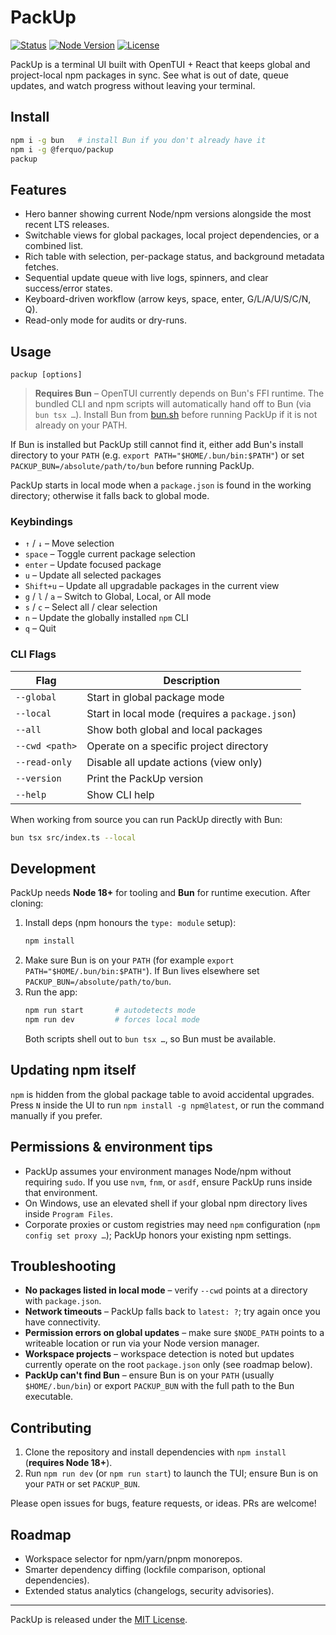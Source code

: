 # PackUp

[![Status](https://img.shields.io/badge/status-alpha-blue.svg)](https://npmjs.org/package/%40ferquo%2Fpackup)
[![Node Version](https://img.shields.io/badge/node-%3E%3D18.18-brightgreen.svg)](https://nodejs.org)
[![License](https://img.shields.io/badge/license-MIT-lightgrey.svg)](./LICENSE)

PackUp is a terminal UI built with OpenTUI + React that keeps global and project-local npm packages in sync. See what is out of date, queue updates, and watch progress without leaving your terminal.

## Install

```bash
npm i -g bun   # install Bun if you don't already have it
npm i -g @ferquo/packup
packup
```

## Features

- Hero banner showing current Node/npm versions alongside the most recent LTS releases.
- Switchable views for global packages, local project dependencies, or a combined list.
- Rich table with selection, per-package status, and background metadata fetches.
- Sequential update queue with live logs, spinners, and clear success/error states.
- Keyboard-driven workflow (arrow keys, space, enter, G/L/A/U/S/C/N, Q).
- Read-only mode for audits or dry-runs.

## Usage

```
packup [options]
```

> **Requires Bun** – OpenTUI currently depends on Bun's FFI runtime. The bundled CLI and npm scripts will automatically hand off to Bun (via `bun tsx …`). Install Bun from [bun.sh](https://bun.sh) before running PackUp if it is not already on your PATH.

If Bun is installed but PackUp still cannot find it, either add Bun's install directory to your `PATH` (e.g. `export PATH="$HOME/.bun/bin:$PATH"`) or set `PACKUP_BUN=/absolute/path/to/bun` before running PackUp.

PackUp starts in local mode when a `package.json` is found in the working directory; otherwise it falls back to global mode.

### Keybindings

- `↑` / `↓` – Move selection
- `space` – Toggle current package selection
- `enter` – Update focused package
- `u` – Update all selected packages
- `Shift+u` – Update all upgradable packages in the current view
- `g` / `l` / `a` – Switch to Global, Local, or All mode
- `s` / `c` – Select all / clear selection
- `n` – Update the globally installed `npm` CLI
- `q` – Quit

### CLI Flags

| Flag            | Description                                         |
| --------------- | --------------------------------------------------- |
| `--global`      | Start in global package mode                        |
| `--local`       | Start in local mode (requires a `package.json`)     |
| `--all`         | Show both global and local packages                 |
| `--cwd <path>`  | Operate on a specific project directory             |
| `--read-only`   | Disable all update actions (view only)              |
| `--version`     | Print the PackUp version                            |
| `--help`        | Show CLI help                                       |

When working from source you can run PackUp directly with Bun:

```bash
bun tsx src/index.ts --local
```

## Development

PackUp needs **Node 18+** for tooling and **Bun** for runtime execution. After cloning:

1. Install deps (npm honours the `type: module` setup):
   ```bash
   npm install
   ```
2. Make sure Bun is on your `PATH` (for example `export PATH="$HOME/.bun/bin:$PATH"`). If Bun lives elsewhere set `PACKUP_BUN=/absolute/path/to/bun`.
3. Run the app:
   ```bash
   npm run start       # autodetects mode
   npm run dev         # forces local mode
   ```
   Both scripts shell out to `bun tsx …`, so Bun must be available.

## Updating npm itself

`npm` is hidden from the global package table to avoid accidental upgrades. Press `N` inside the UI to run `npm install -g npm@latest`, or run the command manually if you prefer.

## Permissions & environment tips

- PackUp assumes your environment manages Node/npm without requiring `sudo`. If you use `nvm`, `fnm`, or `asdf`, ensure PackUp runs inside that environment.
- On Windows, use an elevated shell if your global npm directory lives inside `Program Files`.
- Corporate proxies or custom registries may need `npm` configuration (`npm config set proxy …`); PackUp honors your existing npm settings.

## Troubleshooting

- **No packages listed in local mode** – verify `--cwd` points at a directory with `package.json`.
- **Network timeouts** – PackUp falls back to `latest: ?`; try again once you have connectivity.
- **Permission errors on global updates** – make sure `$NODE_PATH` points to a writeable location or run via your Node version manager.
- **Workspace projects** – workspace detection is noted but updates currently operate on the root `package.json` only (see roadmap below).
- **PackUp can't find Bun** – ensure Bun is on your `PATH` (usually `$HOME/.bun/bin`) or export `PACKUP_BUN` with the full path to the Bun executable.

## Contributing

1. Clone the repository and install dependencies with `npm install` (**requires Node 18+**).
2. Run `npm run dev` (or `npm run start`) to launch the TUI; ensure Bun is on your `PATH` or set `PACKUP_BUN`.

Please open issues for bugs, feature requests, or ideas. PRs are welcome!

## Roadmap

- Workspace selector for npm/yarn/pnpm monorepos.
- Smarter dependency diffing (lockfile comparison, optional dependencies).
- Extended status analytics (changelogs, security advisories).

---

PackUp is released under the [MIT License](./LICENSE).
